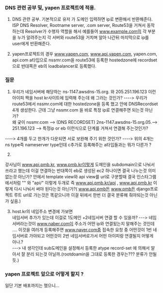 ### DNS 관련 공부 및, yapen 프로젝트에 적용.

1. DNS 관련 공부.
   기본적으로 유저 가 도메인 입력하면 ip로 변환해서 반환해준다.  
   ISP DNS Resolver, Rootname server, .com server, Route53을 거쳐서 동작하는데 
   Resolver가 수행자 역할을 해서 예를들어 www.example.com의 각 부분을 누가 알려주는지 각 서버와 route53을 거치며 알아 나간뒤 마지막으로 ip를 user에게 반환해준다.  

2. yapen프로젝트의 경우 
  www.yapen.com, www.api.yapen.com, yapen.com, api.com  a타입으로 nssmr.com을 route53에 등록한 hostedzone에 recordset으로 반대쪽은 eb의 loadbalancer로 등록했다. 








### 질문 

1. 우리가 네임서버에 해당하는 ns-1147.awsdns-15.org.  와 205.251.196.123 이런 아이피 짝을 host kr사이트에 입력해 주는데 왜 그러는 것인가? 
----> 우리가 route53에서 nssmr.com에 대한  hostedzone을 등록 했고 안에 DNSRecordset 4개 생성한다. 근데 그냥 nssmr.com 을 바로 특정 ip로 연결해주면 되는것 아닌가?  
왜 궂이 nssmr.com -->  (DNS RECORDSET) 2ns-1147.awsdns-15.org.05.-->   251.196.123 --> 특정ip or eb 이런식으로 단계를 거쳐서 연결해 주는것인가?  

----> 4개를 두고 한개가 다운되면 서로 보완해 주기 위한 것인가? 
----> 위의 4개는 ns type즉 nameserver type인데 c추가로 등록해주는 a타입들과는 뭐가 다른가 ? 


2.
강사님이 www.api.pmb.kr,  www.pmb.kr이렇게 도메인을 subdomain으로 나눠서 쓰라고 했는데 이걸 연결하는 반대쪽이 eb로 생성된 ec2 하나이면 결국 나누는것 의미 없는것 아닌가? 안에서 template view와 api view를 url로 구분할때 결국 인스타그램 에서처럼  "" 와 "api/" 이렇게 두개로  즉 www.api.pmb.kr/api ,  www.api.pmb.kr 이렇게 다시 나눠서 써야 된다는것 아닌가?( www.api.pmb든 www.pmb든 django프로젝트 루트 url로 가는것은 똑같으니까 이걸 뒤에서 한번 더 결국 분류해 줘야되는것 아닌가 싶음.) 

3. host.kr의 네임주소 변경에 가보면  
네임서버 추가가 있는데 이걸로 1도메인 +2네임서버 연결 할 수 있을까? 
---> 네임서버라는것이 www.naber.com이 주소가 어떤 ip와 연결됬는지 말해주는 것인데 .... 이것을 여러개 등록해주면 www.naver.com중 접속한 요청 중 어떤것이 1번 네임서버로 가야되고 어떤것이 2번 네임서버로가서 어떤 아이피랑 연결될지 어떻게 아나.?  
---> 내 생각인데 sub도메인을 설정해서 등록한 atype record-set 에 의해서 알아서 잘 분리 되는것 아닐까.(rootdoamin을 그대로 등록한 경우는??? 분류가 안될듯.)




### yapen 프로젝트 앞으로 어떻게 할지 ? 
일단 기본 배포까지는 했으니... 

 
